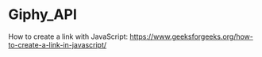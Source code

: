# Giphy_API

How to create a link with JavaScript: https://www.geeksforgeeks.org/how-to-create-a-link-in-javascript/
